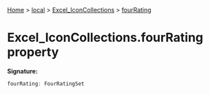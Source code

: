 [Home](./index) &gt; [local](local.md) &gt; [Excel\_IconCollections](local.excel_iconcollections.md) &gt; [fourRating](local.excel_iconcollections.fourrating.md)

# Excel\_IconCollections.fourRating property


**Signature:**
```javascript
fourRating: FourRatingSet
```
